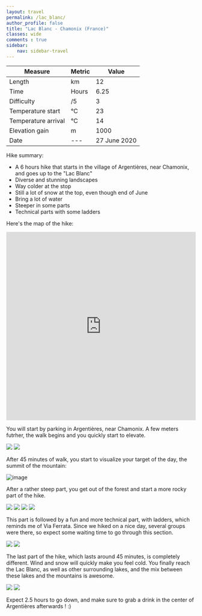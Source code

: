 ```yaml
---
layout: travel
permalink: /lac_blanc/
author_profile: false
title: "Lac Blanc - Chamonix (France)"
classes: wide
comments : true
sidebar:
    nav: sidebar-travel
---
```


<!-- jQuery 1.8 or later, 33 KB -->
<script src="https://ajax.googleapis.com/ajax/libs/jquery/1.11.1/jquery.min.js"></script>

<!-- Fotorama from CDNJS, 19 KB -->
<link  href="https://cdnjs.cloudflare.com/ajax/libs/fotorama/4.6.4/fotorama.css" rel="stylesheet">
<script src="https://cdnjs.cloudflare.com/ajax/libs/fotorama/4.6.4/fotorama.js"></script>

| Measure | Metric | Value |
| --- | --- | --- |
| Length | km | 12 |
| Time | Hours | 6.25 |
| Difficulty | /5 | 3 |
| Temperature start | °C | 23 |
| Temperature arrival | °C | 14 |
| Elevation gain | m | 1000 |
| Date | --- | 27 June 2020 |

Hike summary:
- A 6 hours hike that starts in the village of Argentières, near Chamonix, and goes up to the "Lac Blanc"
- Diverse and stunning landscapes
- Way colder at the stop
- Still a lot of snow at the top, even though end of June
- Bring a lot of water
- Steeper in some parts
- Technical parts with some ladders

Here's the map of the hike:

<iframe src="https://www.google.com/maps/d/u/0/embed?mid=1rezmFUSNLjmi4WA03zWfp8Maa1uYQH15" width="100%" height="500" frameBorder="0"></iframe>

<br>

You will start by parking in Argentières, near Chamonix. A few meters futrher, the walk begins and you quickly start to elevate. 

<div class="fotorama">
  <img src="https://drive.google.com/uc?id=1bvXsMzgQZYS980ozn2aLokiuHz5PXOqc">
  <img src="https://drive.google.com/uc?id=1Pp5j1DIrIUPDDxH0bBjB81BYb4WS45if">
</div>

After 45 minutes of walk, you start to visualize your target of the day, the summit of the mountain:

![image](https://drive.google.com/uc?id=1Nupl0WxzB1lz12AlDM-44R1_YJMUyhFc)

After a rather steep part, you get out of the forest and start a more rocky part of the hike. 

<div class="fotorama">
  <img src="https://drive.google.com/uc?id=10I6rHAubh9xXN_oRputufARSiQOoilEE">
  <img src="https://drive.google.com/uc?id=1Dc9uEukovSMG-hiK1NguYM9AApQd9Y8b">
  <img src="https://drive.google.com/uc?id=13rVa7lf9ih0JMCgUAEHnVN5yLnAosstG">
  <img src="https://drive.google.com/uc?id=1cJdxIBfkX2aOV_sv9fh2Bx3FpuzzCrkd">
</div>

This part is followed by a fun and more technical part, with ladders, which reminds me of Via Ferrata. Since we hiked on a nice day, several groups were there, so expect some waiting time to go through this section.

<div class="fotorama">
  <img src="https://drive.google.com/uc?id=1j566NfcjQ_COaciI0HD29wZuMkxwkt0R">
  <img src="https://drive.google.com/uc?id=1N_B-Labg6QTm_tIcuUHgotLAmLfQRTkR">
</div>

The last part of the hike, which lasts around 45 minutes, is completely different. Wind and snow will quickly make you feel cold. You finally reach the Lac Blanc, as well as other surrounding lakes, and the mix between these lakes and the mountains is awesome.

<div class="fotorama">
  <img src="https://drive.google.com/uc?id=1rY1inipO3SzJqoWy_jPD85tKeFeDR0VP">
  <img src="https://drive.google.com/uc?id=1rEmJWD7YEXvdFG_QtJyhqV_OWv2kxwTM">
</div>

Expect 2.5 hours to go down, and make sure to grab a drink in the center of Argentières afterwards ! :)